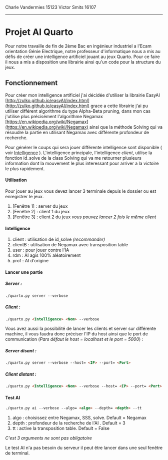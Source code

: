 Charle Vandermies 15123
Victor Smits 16107
___
# Projet AI Quarto

Pour notre travaille de fin de 2ème Bac en ingénieur industriel a l'Ecam orientation Génie Electrique, notre professeur d'informatique nous a mis au défis de créer une intelligence artificiel jouant au jeux Quarto.
Pour ce faire il nous a mis a disposition une librairie ainsi qu'un code pour la structure du jeux.

## Fonctionnement 

Pour créer mon intelligence artificiel j'ai décidée d'utiliser la librairie EasyAI [http://zulko.github.io/easyAI/index.html](http://zulko.github.io/easyAI/index.html) grace a cette librairie j'ai pu utiliser différent algorithme du type Alpha-Beta pruning, dans mon cas j'utilise plus précisément l'algorithme Negamax [https://en.wikipedia.org/wiki/Negamax](https://en.wikipedia.org/wiki/Negamax) ainsi que la méthode Solving qui va résoudre la partie en utilisant Negamax avec différente profondeur de recherche.

Pour générer le coups qui sera jouer différente intelligence sont disponible ( voir [Intelligence](#intelligence) ). 
L'intelligence principale, l'intelligence *client*, utilise la fonction id_solve de la class Solving qui va me retourner plusieurs information dont la mouvement le plus interessant pour arriver a la victoire le plus rapidement.

#### Utilisation

Pour jouer au jeux vous devez lancer 3 terminale depuis le dossier ou est enregistrer le jeux.
 1. [Fenêtre 1] : server du jeux
 2. [Fenêtre 2] : client 1 du jeux
 3. [Fenêtre 3] : client 2 du jeux
*vous pouvez lancer 2 fois le même client*

#### Intelligence
 1. client : utilisation de id_solve *(recommander)*
 2. clientB : utilisation de Negamax avec transposition table
 3. user : pour jouer contre l'IA
 4. rdm : AI agis 100% aléatoirement
 5. prof : AI d'origine

#### Lancer une partie 
##### Server :
``` html
./quarto.py server --verbose
```
##### Client :
```html
./quarto.py <Intelligence> <Nom> --verbose
```
    
Vous avez aussi la possibilité de lancer les clients et server sur différente machine, il vous faudra donc préciser l'IP du host ainsi que le port de communication (*Pars défaut le host = localhost et le port = 5000*) :
    
##### Server disant :
```html
./quarto.py server --verbose --host= <IP> --port= <Port>
```
##### Client distant :
```html
./quarto.py <Intelligence> <Nom> --verbose --host= <IP> --port= <Port>
```    
#### Test AI
```html
./quarto.py ai --verbose --algo= <algo> --depth= <depth> --tt
```
 1. algo : choisissez entre Negamax, SSS, solve. Default = Negamax
 2. depth : profondeur de la recherche de l'AI . Default = 3
 3. tt : active la transposition table. Default = False

*C'est 3 arguments ne sont pas obligatoire*

Le test AI n'a pas besoin du serveur il peut être lancer dans une seul fenêtre de terminal.

<!--stackedit_data:
eyJoaXN0b3J5IjpbLTE4ODIxMjYyNzcsLTEyOTI4OTQwODMsMT
E5MzI5MzA0MSwxODg2ODAzOTQ5LC00NTE5MjUwMTEsLTE0NjA0
NzI0MjEsLTE0NjA0NzI0MjEsOTIyNjQ3NjcsLTE0NTYzOTMyMz
EsMTE2ODU4MDg4OCwtMjA2NzYxOTI4NiwyMDI2NDc5MzkxLDg3
MjUzNDczMywtNjU1MjcyODE1LC0xNDkxMzQ0MzUwLC0yMDM3NT
M4MzE1LDg5MTM4ODcwMSwtMjA0MDI2MjYxNCwtMjAyMzgyNzQx
NCw4NjQ2Njk0MDhdfQ==
-->